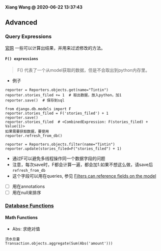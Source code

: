 **Xiang Wang @ 2020-06-22 13:37:43**


## Advanced

### Query Expressions
[官网](https://docs.djangoproject.com/en/3.0/ref/models/expressions/)
一些可以计算出结果，并用来过滤修改的方法。
#### `F() expressions`
> F() 代表了一个从model获取的数据，但是不会取出到python内存里。
* 例子
```
reporter = Reporters.objects.get(name="Tintin")
reporter.stories_filed += 1  # 取出数据，放入python，加1
reporter.save()  # 保存到sql
```
```
from django.db.models import F
reporter.stories_filed = F('stories_filed') + 1
reporter.save()
reporter.stories_filed  # <CombinedExpression: F(stories_filed) + Value(1)>
如果需要获取数据，要使用
reporter.refresh_from_db()
```
```
reporter = Reporters.objects.filter(name="Tintin")
reporter.update(stories_filed=F("stories_filed") + 1)
```
* 通过F可以避免多线程操作同一个数据字段的问题
* 注意，每次save时，F都会计算一遍，都会加1.如果不想这么做，请save后`refresh_from_db`
* 这个字段可以用在queries, 参见 [Filters can reference fields on the model](#获取数据-Retrieving-objects)
* [ ] 用在annotations
* [ ] 用在null来排序

### [Database Functions][database functions]
#### Math Functions
* Abs: 求绝对值
```
流水总量
Transaction.objects.aggregate(Sum(Abs('amount')))
```


[database functions]: https://docs.djangoproject.com/en/3.0/ref/models/database-functions/
